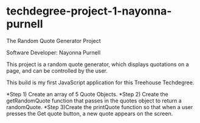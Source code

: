 # techdegree-project-1-nayonna-purnell
The Random Quote Generator Project

Software Developer: Nayonna Purnell

This project is a random quote generator, which displays quotations on a page, and can be controlled by the user. 

This build is my first JavaScript application for this Treehouse Techdegree.

*Step 1) Create an array of 5 Quote Objects.
*Step 2) Create the getRandomQuote function that passes in the quotes object to return a randomQuote.
*Step 3)Create the printQuote function so that when a user presses the Get quote button, a new quote appears on the screen.
